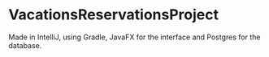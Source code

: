 # VacationsReservationsProject
Made in IntelliJ, using Gradle, JavaFX for the interface and Postgres for the database.
